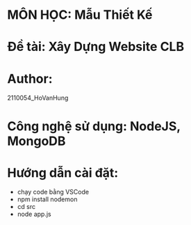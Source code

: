 # MÔN HỌC: Mẫu Thiết Kế
# Đề tài: Xây Dựng Website CLB
# Author:
2110054_HoVanHung
# Công nghệ sử dụng: NodeJS, MongoDB
# Hướng dẫn cài đặt:
- chạy code bằng VSCode
- npm install nodemon
- cd src
- node app.js

